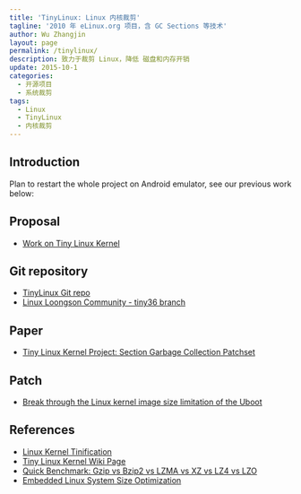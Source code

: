 ```yaml
---
title: 'TinyLinux: Linux 内核裁剪'
tagline: '2010 年 eLinux.org 项目，含 GC Sections 等技术'
author: Wu Zhangjin
layout: page
permalink: /tinylinux/
description: 致力于裁剪 Linux，降低 磁盘和内存开销
update: 2015-10-1
categories:
  - 开源项目
  - 系统裁剪
tags:
  - Linux
  - TinyLinux
  - 内核裁剪
---
```


## Introduction

Plan to restart the whole project on Android emulator, see our previous work below:

## Proposal

  * [Work on Tiny Linux Kernel][1]

## Git repository


  * [TinyLinux Git repo][2]
  * [Linux Loongson Community - tiny36 branch](https://github.com/tinyclub/linux-loongson-community/tree/tiny36)

## Paper

  * [Tiny Linux Kernel Project: Section Garbage Collection Patchset][3]

## Patch

  * [Break through the Linux kernel image size limitation of the Uboot][4]

## References

  * [Linux Kernel Tinification](http://events.linuxfoundation.org/sites/events/files/slides/tiny.pdf)
  * [Tiny Linux Kernel Wiki Page](http://tiny.wiki.kernel.org)
  * [Quick Benchmark: Gzip vs Bzip2 vs LZMA vs XZ vs LZ4 vs LZO](https://catchchallenger.first-world.info/wiki/Quick_Benchmark:_Gzip_vs_Bzip2_vs_LZMA_vs_XZ_vs_LZ4_vs_LZO)
  * [Embedded Linux System Size Optimization](http://tinylab.org/embedded-linux-system-size-optimization/)

 [1]: http://elinux.org/Work_on_Tiny_Linux_Kernel
 [2]: https://github.com/tinyclub/tinylinux
 [3]: https://lwn.net/images/conf/rtlws-2011/proc/Yong.pdf
 [4]: http://tinylab.org/break-through-the-linux-kernel-image-size-limitation-of-the-uboot/
